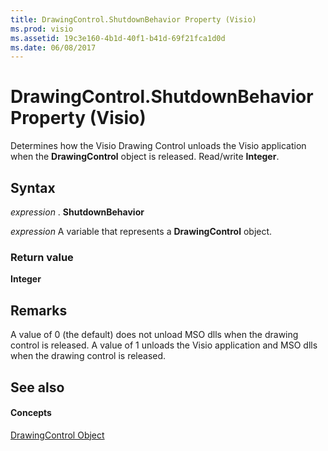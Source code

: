 ```yaml
---
title: DrawingControl.ShutdownBehavior Property (Visio)
ms.prod: visio
ms.assetid: 19c3e160-4b1d-40f1-b41d-69f21fca1d0d
ms.date: 06/08/2017
---
```



# DrawingControl.ShutdownBehavior Property (Visio)

Determines how the Visio Drawing Control unloads the Visio application when the  **DrawingControl** object is released. Read/write **Integer**.


## Syntax

 _expression_ . **ShutdownBehavior**

 _expression_ A variable that represents a **DrawingControl** object.


### Return value

 **Integer**


## Remarks

A value of 0 (the default) does not unload MSO dlls when the drawing control is released. A value of 1 unloads the Visio application and MSO dlls when the drawing control is released.


## See also


#### Concepts


[DrawingControl Object](Visio.DrawingControl.md)

